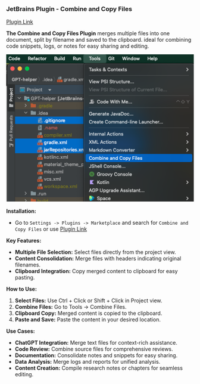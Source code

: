 ### JetBrains Plugin - Combine and Copy Files

[Plugin Link](https://plugins.jetbrains.com/plugin/24708-combine-and-copy-files/)

**The Combine and Copy Files Plugin** merges multiple files into one document, split by filename and saved to the clipboard.
ideal for combining code snippets, logs, or notes for easy sharing and editing.

![img.png](img.png)


**Installation:**
- Go to `Settings -> Plugins -> Marketplace` and search for `Combine and Copy Files` or use [Plugin Link](https://plugins.jetbrains.com/plugin/24708-combine-and-copy-files/)

**Key Features:**
- **Multiple File Selection:** Select files directly from the project view.
- **Content Consolidation:** Merge files with headers indicating original filenames.
- **Clipboard Integration:** Copy merged content to clipboard for easy pasting.

**How to Use:**
1. **Select Files:** Use Ctrl + Click or Shift + Click in Project view.
2. **Combine Files:** Go to Tools -> Combine Files.
3. **Clipboard Copy:** Merged content is copied to the clipboard.
4. **Paste and Save:** Paste the content in your desired location.

**Use Cases:**
- **ChatGPT Integration:** Merge text files for context-rich assistance.
- **Code Review:** Combine source files for comprehensive reviews.
- **Documentation:** Consolidate notes and snippets for easy sharing.
- **Data Analysis:** Merge logs and reports for unified analysis.
- **Content Creation:** Compile research notes or chapters for seamless editing.
